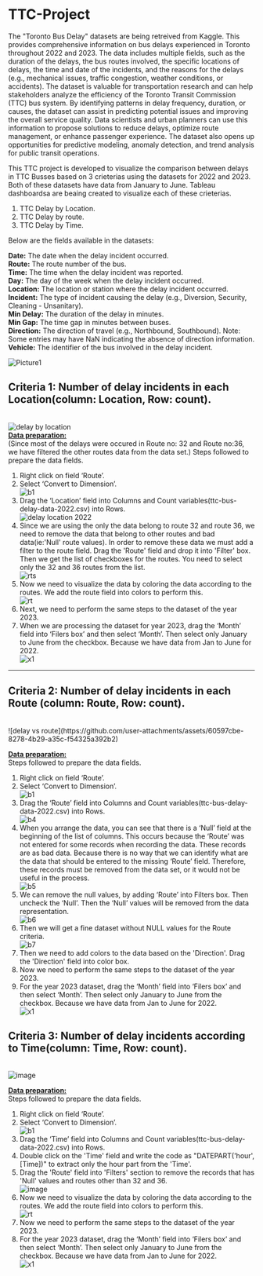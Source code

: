 # TTC-Project

The "Toronto Bus Delay" datasets are being retreived from Kaggle. This provides comprehensive information on bus delays experienced in Toronto throughout 2022 and 2023. The data includes multiple fields, such as the duration of the delays, the bus routes involved, the specific locations of delays, the time and date of the incidents, and the reasons for the delays (e.g., mechanical issues, traffic congestion, weather conditions, or accidents). The dataset is valuable for transportation research and can help stakeholders analyze the efficiency of the Toronto Transit Commission (TTC) bus system. By identifying patterns in delay frequency, duration, or causes, the dataset can assist in predicting potential issues and improving the overall service quality. Data scientists and urban planners can use this information to propose solutions to reduce delays, optimize route management, or enhance passenger experience. The dataset also opens up opportunities for predictive modeling, anomaly detection, and trend analysis for public transit operations.

This TTC project is developed to visualize the comparison between delays in TTC Busses based on 3 crieterias using the datasets for 2022 and 2023. Both of these datasets have data from January to June.
Tableau dashboardsa are beaing created to visualize each of these crieterias.

1. TTC Delay by Location.
2. TTC Delay by route.
3. TTC Delay by Time.

Below are the fields available in the datasets:

<strong>Date:</strong> The date when the delay incident occurred.<br>
<strong>Route:</strong> The route number of the bus.<br>
<strong>Time:</strong> The time when the delay incident was reported.<br>
<strong>Day:</strong> The day of the week when the delay incident occurred.<br>
<strong>Location:</strong> The location or station where the delay incident occurred.<br>
<strong>Incident:</strong> The type of incident causing the delay (e.g., Diversion, Security, Cleaning - Unsanitary).<br>
<strong>Min Delay:</strong> The duration of the delay in minutes.<br>
<strong>Min Gap:</strong> The time gap in minutes between buses.<br>
<strong>Direction:</strong> The direction of travel (e.g., Northbound, Southbound). Note: Some entries may have NaN indicating the absence of direction information.<br>
<strong>Vehicle:</strong> The identifier of the bus involved in the delay incident.<br>


 ![Picture1](https://github.com/user-attachments/assets/3065f65a-2699-4479-8d50-6d4ef0ed46e4)<br>
 <!--- ***********************************************   Criteria 1 ************************************************************************************************************* --->
<strong><h2>Criteria 1: Number of delay incidents in each Location(column: Location, Row: count).</h2></strong><br>
![delay by location](https://github.com/user-attachments/assets/f60742cb-b9ac-4912-84f8-355b1bcd1abe)<br>
<strong><ins>Data preparation:</ins></strong><br>
(Since most of the delays were occured in Route no: 32 and Route no:36, we have filtered the other routes data from the data set.)
Steps followed to prepare the data fields.
1.	Right click on field ‘Route’.
2.	Select ‘Convert to Dimension’.<br>
![b1](https://github.com/user-attachments/assets/1874bc84-c3c4-452a-a27e-fa92af4023fe)<br>
3.	Drag the ‘Location’ field into Columns and Count variables(ttc-bus-delay-data-2022.csv) into Rows.<br>
![delay location 2022](https://github.com/user-attachments/assets/8d48bfa7-c8e0-416c-88b7-6fa2d08cd7fb)<br>
4. Since we are using the only the data belong to route 32 and route 36, we need to remove the data that belong to other routes and bad data(ie:'Null' route values). In order to remove these data we must add a filter to the route field. Drag the 'Route' field and drop it into 'Filter' box. Then we get the list of checkboxes for the routes. You need to select only the 32 and 36 routes from the list.<br>![rts](https://github.com/user-attachments/assets/16204d9a-5048-4822-8516-bd3cf5bcf02b)<br>
5. Now we need to visualize the data by coloring the data according to the routes. We add the route field into colors to perform this.<br>![rt](https://github.com/user-attachments/assets/7b979a4a-bbec-4e96-87d4-838d64a7af96)<br>
6.	Next, we need to perform the same steps to the dataset of the year 2023.
7.	When we are processing the dataset for year 2023, drag the ‘Month’ field into ‘Filers box’ and then select ‘Month’. Then select only January to June from the checkbox. Because we have data from Jan to June for 2022.<br>
![x1](https://github.com/user-attachments/assets/b51bd0dc-0706-42db-bb2e-adf333d6a7cb)



 <!--- ************************************************   Criteria 2 ************************************************************************************************************ --->
 <hr width="100%" size="2">
<strong><h2>Criteria 2: Number of delay incidents in each Route (column: Route, Row: count).</h2></strong><br>
![delay vs route](https://github.com/user-attachments/assets/60597cbe-8278-4b29-a35c-f54325a392b2) <br>

<strong><ins>Data preparation:</ins></strong><br>
Steps followed to prepare the data fields.
1.	Right click on field ‘Route’.
2.	Select ‘Convert to Dimension’.<br>
![b1](https://github.com/user-attachments/assets/1874bc84-c3c4-452a-a27e-fa92af4023fe)<br>
3.	Drag the ‘Route’ field into Columns and Count variables(ttc-bus-delay-data-2022.csv) into Rows.<br>![b4](https://github.com/user-attachments/assets/473c2886-e34a-4168-8fe0-a582b69b781a)<br>
4.	When you arrange the data, you can see that there is a ‘Null’ field at the beginning of the list of columns. This occurs because the ‘Route’ was not entered for some records when recording the data. These records are as bad data. Because there is no way that we can identify what are the data that should be entered to the missing ‘Route’ field. Therefore, these records must be removed from the data set, or it would not be useful in the process.<br>![b5](https://github.com/user-attachments/assets/da2ee95c-28d2-467f-b067-294a2a5aa72e)<br>
5.	We can remove the null values, by adding ‘Route’ into Filters box. Then uncheck the ‘Null’. Then the ‘Null’ values will be removed from the data representation.<br> ![b6](https://github.com/user-attachments/assets/8c8fc386-c3c8-4fa1-9df7-48b0d7a83b3e)<br>
6.	Then we will get a fine dataset without NULL values for the Route criteria.<br>
![b7](https://github.com/user-attachments/assets/6ed62899-ba98-4d2a-808b-3dd3e0cf1ddf)<br>
7. Then we need to add colors to the data based on the 'Direction'. Drag the 'Direction' field into color box.
8.	Now we need to perform the same steps to the dataset of the year 2023.
9.	For the year 2023 dataset, drag the ‘Month’ field into ‘Filers box’ and then select ‘Month’. Then select only January to June from the checkbox. Because we have data from Jan to June for 2022.<br>
![x1](https://github.com/user-attachments/assets/b51bd0dc-0706-42db-bb2e-adf333d6a7cb)

<!--- ***********************************************   Criteria 3 ************************************************************************************************************* --->
<strong><h2>Criteria 3: Number of delay incidents according to Time(column: Time, Row: count).</h2></strong><br>
![image](https://github.com/user-attachments/assets/125cb98e-c434-423f-8577-0937502170b1) <br>

<strong><ins>Data preparation:</ins></strong><br>
Steps followed to prepare the data fields.
1.	Right click on field ‘Route’.
2.	Select ‘Convert to Dimension’.<br>
![b1](https://github.com/user-attachments/assets/1874bc84-c3c4-452a-a27e-fa92af4023fe)<br>
3.	Drag the ‘Time’ field into Columns and Count variables(ttc-bus-delay-data-2022.csv) into Rows.<br>
4. Double click on the 'Time' field and write the code as "DATEPART('hour', [Time])" to extract only the hour part from the 'Time'.<br>
5. Drag the 'Route' field into 'Filters' section to remove the records that has 'Null' values and routes other than 32 and 36.<br>
![image](https://github.com/user-attachments/assets/94ec539b-bcde-4074-bed0-72deec92e5b6) <br>
6. Now we need to visualize the data by coloring the data according to the routes. We add the route field into colors to perform this.<br>![rt](https://github.com/user-attachments/assets/7b979a4a-bbec-4e96-87d4-838d64a7af96)<br>
7. Now we need to perform the same steps to the dataset of the year 2023.<br>
8. For the year 2023 dataset, drag the ‘Month’ field into ‘Filers box’ and then select ‘Month’. Then select only January to June from the checkbox. Because we have data from Jan to June for 2022.<br>
![x1](https://github.com/user-attachments/assets/b51bd0dc-0706-42db-bb2e-adf333d6a7cb)




